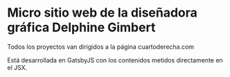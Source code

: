 # Micro sitio web de la diseñadora gráfica Delphine Gimbert

Todos los proyectos van dirigidos a la página cuartoderecha.com

Está desarrollada en GatsbyJS con los contenidos metidos directamente en el JSX.
